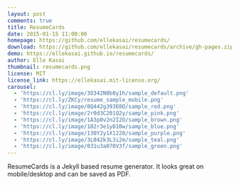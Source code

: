 ```yaml
---
layout: post
comments: true
title: ResumeCards
date: 2015-01-15 11:00:00
homepage: https://github.com/ellekasai/resumecards/
download: https://github.com/ellekasai/resumecards/archive/gh-pages.zip
demo: https://ellekasai.github.io/resumecards/
author: Elle Kasai
thumbnail: resumecards.png
license: MIT
license_link: https://ellekasai.mit-license.org/
carousel: 
  - 'https://cl.ly/image/3O342N0b0y1h/sample_default.png'
  - 'https://cl.ly/ZKCy/resume_sample_mobile.png'
  - 'https://cl.ly/image/0Q442g393E0O/sample_red.png'
  - 'https://cl.ly/image/2r0d3C201Q2y/sample_pink.png'
  - 'https://cl.ly/image/1A3p0v2n2I2O/sample_brown.png'
  - 'https://cl.ly/image/102r3e1y010w/sample_blue.png'
  - 'https://cl.ly/image/130Y2y1X1228/sample_purple.png'
  - 'https://cl.ly/image/3L042k3L3i2m/sample_teal.png'
  - 'https://cl.ly/image/031u3a070V3f/sample_green.png'
---
```


ResumeCards is a Jekyll based resume generator. It looks great on mobile/desktop and can be saved as PDF.
